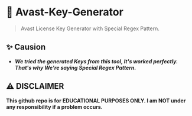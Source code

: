 # 🔑 Avast-Key-Generator
> Avast License Key Generator with Special Regex Pattern.

## ✨ Causion
- ***_We tried the generated Keys from this tool, It's worked perfectly. That's why We're saying Special Regex Pattern._***

## ⚠️ DISCLAIMER 
**This github repo is for EDUCATIONAL PURPOSES ONLY. I am NOT under any responsibility if a problem occurs.**
